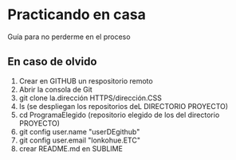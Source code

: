 # Practicando en casa
Guía para no perderme en el proceso
## En caso de olvido
1. Crear en GITHUB un respositorio remoto
2. Abrir la consola de Git
3. git clone la.dirección HTTPS/dirección.CSS
4. ls (se despliegan los repositorios deL DIRECTORIO PROYECTO)
5. cd ProgramaElegido (repositorio elegido de los del directorio PROYECTO)
6. git config user.name "userDEgithub"
7. git config user.email "lonkohue.ETC"
8. crear README.md en SUBLIME
